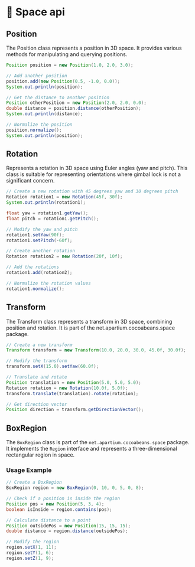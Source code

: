 # 🚀 Space api

## Position

The Position class represents a position in 3D space. It provides various methods for manipulating and querying positions.

```java
Position position = new Position(1.0, 2.0, 3.0);

// Add another position
position.add(new Position(0.5, -1.0, 0.0));
System.out.println(position); 

// Get the distance to another position
Position otherPosition = new Position(2.0, 2.0, 0.0);
double distance = position.distance(otherPosition);
System.out.println(distance); 

// Normalize the position
position.normalize();
System.out.println(position); 
```

## Rotation

Represents a rotation in 3D space using Euler angles (yaw and pitch). This class is suitable for representing orientations where gimbal lock is not a significant concern.

```java
// Create a new rotation with 45 degrees yaw and 30 degrees pitch
Rotation rotation1 = new Rotation(45f, 30f);
System.out.println(rotation1);

float yaw = rotation1.getYaw();
float pitch = rotation1.getPitch();

// Modify the yaw and pitch
rotation1.setYaw(90f);
rotation1.setPitch(-60f);

// Create another rotation
Rotation rotation2 = new Rotation(20f, 10f);

// Add the rotations
rotation1.add(rotation2);

// Normalize the rotation values
rotation1.normalize();
```

## Transform
The Transform class represents a transform in 3D space, combining position and rotation. It is part of the net.apartium.cocoabeans.space package.

```java
// Create a new transform
Transform transform = new Transform(10.0, 20.0, 30.0, 45.0f, 30.0f);

// Modify the transform
transform.setX(15.0).setYaw(60.0f);

// Translate and rotate
Position translation = new Position(5.0, 5.0, 5.0);
Rotation rotation = new Rotation(10.0f, 5.0f);
transform.translate(translation).rotate(rotation);

// Get direction vector
Position direction = transform.getDirectionVector();
```

## BoxRegion

The `BoxRegion` class is part of the `net.apartium.cocoabeans.space` package. It implements the `Region` interface and represents a three-dimensional rectangular region in space.

### Usage Example

```java
// Create a BoxRegion
BoxRegion region = new BoxRegion(0, 10, 0, 5, 0, 8);

// Check if a position is inside the region
Position pos = new Position(5, 3, 4);
boolean isInside = region.contains(pos);

// Calculate distance to a point
Position outsidePos = new Position(15, 15, 15);
double distance = region.distance(outsidePos);

// Modify the region
region.setX(1, 11);
region.setY(1, 6);
region.setZ(1, 9);
```